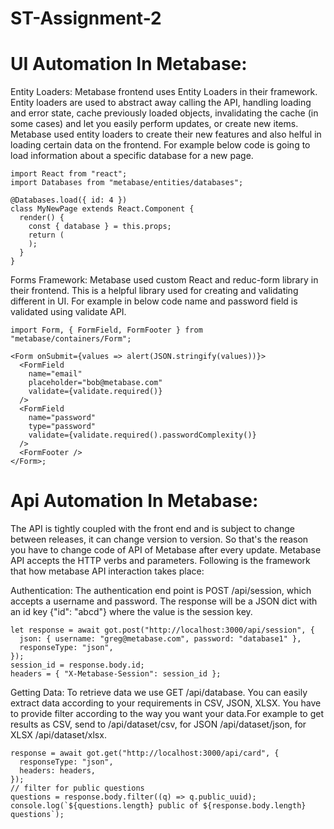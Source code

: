 # ST-Assignment-2

# UI Automation In Metabase:
Entity Loaders:
Metabase frontend uses Entity Loaders in their framework. Entity loaders are used to abstract away calling the API, handling loading and error state, cache previously loaded objects, invalidating the cache (in some cases) and let you easily perform updates, or create new items. Metabase used entity loaders to create their new features and also helful in loading certain data on the frontend. For example below code is going to load information about a specific database for a new page.

```
import React from "react";
import Databases from "metabase/entities/databases";

@Databases.load({ id: 4 })
class MyNewPage extends React.Component {
  render() {
    const { database } = this.props;
    return (
    );
  }
}
```

Forms Framework:
Metabase used custom React and reduc-form library in their frontend. This is a helpful library used for creating and validating different in UI. For example in below code name and password field is validated using validate API.

```
import Form, { FormField, FormFooter } from "metabase/containers/Form";

<Form onSubmit={values => alert(JSON.stringify(values))}>
  <FormField
    name="email"
    placeholder="bob@metabase.com"
    validate={validate.required()}
  />
  <FormField
    name="password"
    type="password"
    validate={validate.required().passwordComplexity()}
  />
  <FormFooter />
</Form>;
```

# Api Automation In Metabase:
The API is tightly coupled with the front end and is subject to change between releases, it can change version to version. So that's the reason you have to change code of API of Metabase after every update. Metabase API accepts the HTTP verbs and parameters. Following is the framework that how metabase API interaction takes place:

Authentication:
The authentication end point is POST /api/session, which accepts a username and password. The response will be a JSON dict with an id key {"id": "abcd"} where the value is the session key.

```
let response = await got.post("http://localhost:3000/api/session", {
  json: { username: "greg@metabase.com", password: "database1" },
  responseType: "json",
});
session_id = response.body.id;
headers = { "X-Metabase-Session": session_id };
```

Getting Data:
To retrieve data we use GET /api/database. You can easily extract data according to your requirements in CSV, JSON, XLSX. You have to provide filter according to the way you want your data.For example to get results as CSV, send to /api/dataset/csv, for JSON /api/dataset/json, for XLSX /api/dataset/xlsx.

```
response = await got.get("http://localhost:3000/api/card", {
  responseType: "json",
  headers: headers,
});
// filter for public questions
questions = response.body.filter((q) => q.public_uuid);
console.log(`${questions.length} public of ${response.body.length} questions`);
```
